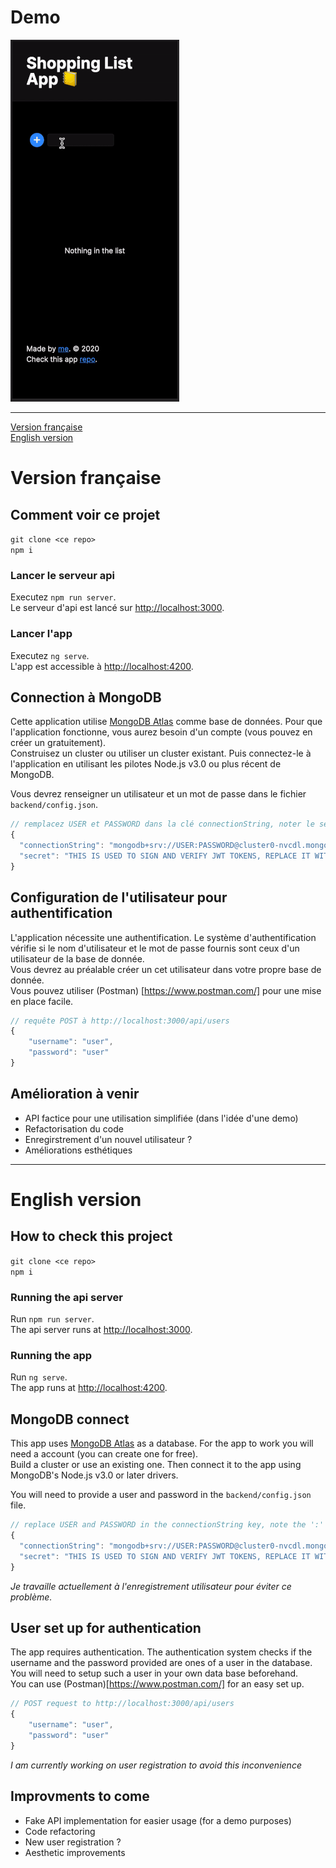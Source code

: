 # Demo

![App Demo](demo.gif)

---

[Version française](#version-française)<br />
[English version](#english-version)

# Version française

## Comment voir ce projet

`git clone <ce repo>` <br/>
`npm i`

### Lancer le serveur api

Executez `npm run server`.<br/>
Le serveur d'api est lancé sur [http://localhost:3000](http://localhost:3000).

### Lancer l'app

Executez `ng serve`.<br/>
L'app est accessible à [http://localhost:4200](http://localhost:4200).

## Connection à MongoDB

Cette application utilise [MongoDB Atlas](https://www.mongodb.com/cloud/atlas) comme base de données. Pour que l'application fonctionne, vous aurez besoin d'un compte (vous pouvez en créer un gratuitement).<br/>
Construisez un cluster ou utiliser un cluster existant. Puis connectez-le à l'application en utilisant les pilotes Node.js v3.0 ou plus récent de MongoDB.<br/>

Vous devrez renseigner un utilisateur et un mot de passe dans le fichier `backend/config.json`. <br/>

```js
// remplacez USER et PASSWORD dans la clé connectionString, noter le séparateur ':'
{
  "connectionString": "mongodb+srv://USER:PASSWORD@cluster0-nvcdl.mongodb.net/test?retryWrites=true&w=majority",
  "secret": "THIS IS USED TO SIGN AND VERIFY JWT TOKENS, REPLACE IT WITH YOUR OWN SECRET, IT CAN BE ANY STRING"
}
```

## Configuration de l'utilisateur pour authentification

L'application nécessite une authentification. Le système d'authentification vérifie si le nom d'utilisateur et le mot de passe fournis sont ceux d'un utilisateur de la base de donnée.<br/>
Vous devrez au préalable créer un cet utilisateur dans votre propre base de donnée.<br/>
Vous pouvez utiliser (Postman) [https://www.postman.com/] pour une mise en place facile.<br/>

```js
// requête POST à http://localhost:3000/api/users
{
	"username": "user",
    "password": "user"
}
```

## Amélioration à venir

- API factice pour une utilisation simplifiée (dans l'idée d'une demo)
- Refactorisation du code
- Enregirstrement d'un nouvel utilisateur ?
- Améliorations esthétiques

---

# English version

## How to check this project

`git clone <ce repo>` <br/>
`npm i`

### Running the api server

Run `npm run server`.<br/>
The api server runs at [http://localhost:3000](http://localhost:3000).

### Running the app

Run `ng serve`.<br/>
The app runs at [http://localhost:4200](http://localhost:4200).

## MongoDB connect

This app uses [MongoDB Atlas](https://www.mongodb.com/cloud/atlas) as a database. For the app to work you will need a account (you can create one for free).<br/>
Build a cluster or use an existing one. Then connect it to the app using MongoDB's Node.js v3.0 or later drivers.<br/>

You will need to provide a user and password in the `backend/config.json` file. <br/>

```js
// replace USER and PASSWORD in the connectionString key, note the ':' separator
{
  "connectionString": "mongodb+srv://USER:PASSWORD@cluster0-nvcdl.mongodb.net/test?retryWrites=true&w=majority",
  "secret": "THIS IS USED TO SIGN AND VERIFY JWT TOKENS, REPLACE IT WITH YOUR OWN SECRET, IT CAN BE ANY STRING"
}
```

_Je travaille actuellement à l'enregistrement utilisateur pour éviter ce problème._

## User set up for authentication

The app requires authentication. The authentication system checks if the username and the password provided are ones of a user in the database.<br/>
You will need to setup such a user in your own data base beforehand.<br/>
You can use (Postman)[https://www.postman.com/] for an easy set up. <br/>

```js
// POST request to http://localhost:3000/api/users
{
	"username": "user",
    "password": "user"
}
```

_I am currently working on user registration to avoid this inconvenience_

## Improvments to come

- Fake API implementation for easier usage (for a demo purposes)
- Code refactoring
- New user registration ?
- Aesthetic improvements

